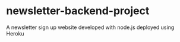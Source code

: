 # newsletter-backend-project
A newsletter sign up website developed with node.js deployed using Heroku
